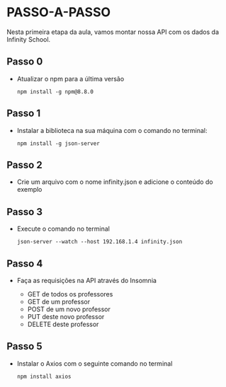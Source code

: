 # PASSO-A-PASSO

Nesta primeira etapa da aula, vamos montar nossa API com os dados da Infinity School.

## Passo 0

* Atualizar o npm para a última versão

    `npm install -g npm@8.8.0`

## Passo 1

* Instalar a biblioteca na sua máquina com o comando no terminal:

    `npm install -g json-server`

## Passo 2

* Crie um arquivo com o nome infinity.json e adicione o conteúdo do exemplo

## Passo 3 

* Execute o comando no terminal

    `json-server --watch --host 192.168.1.4 infinity.json`

## Passo 4

* Faça as requisições na API através do Insomnia

    * GET de todos os professores
    * GET de um professor
    * POST de um novo professor 
    * PUT deste novo professor 
    * DELETE deste professor

## Passo 5

* Instalar o Axios com o seguinte comando no terminal

    `npm install axios`

